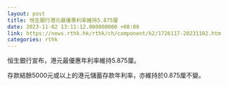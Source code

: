 ```yaml
---
layout: post
title: 恒生銀行港元最優惠利率維持5.875厘
date: 2023-11-02 13:11:12.000000000 +08:00
link: https://news.rthk.hk/rthk/ch/component/k2/1726117-20231102.htm
categories: rthk
---
```


恒生銀行宣布，港元最優惠年利率維持5.875厘。

存款結餘5000元或以上的港元儲蓄存款年利率，亦維持於0.875厘不變。
